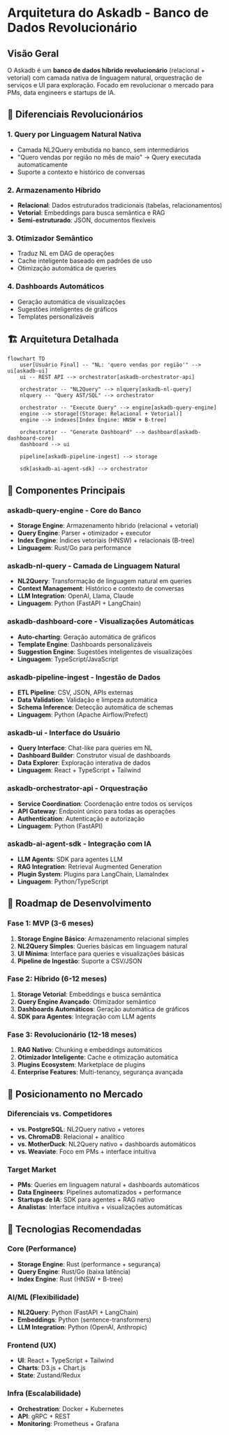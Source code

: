 # Arquitetura do Askadb - Banco de Dados Revolucionário

## Visão Geral

O Askadb é um **banco de dados híbrido revolucionário** (relacional + vetorial) com camada nativa de linguagem natural, orquestração de serviços e UI para exploração. Focado em revolucionar o mercado para PMs, data engineers e startups de IA.

## 🎯 **Diferenciais Revolucionários**

### 1. **Query por Linguagem Natural Nativa**
- Camada NL2Query embutida no banco, sem intermediários
- "Quero vendas por região no mês de maio" → Query executada automaticamente
- Suporte a contexto e histórico de conversas

### 2. **Armazenamento Híbrido**
- **Relacional**: Dados estruturados tradicionais (tabelas, relacionamentos)
- **Vetorial**: Embeddings para busca semântica e RAG
- **Semi-estruturado**: JSON, documentos flexíveis

### 3. **Otimizador Semântico**
- Traduz NL em DAG de operações
- Cache inteligente baseado em padrões de uso
- Otimização automática de queries

### 4. **Dashboards Automáticos**
- Geração automática de visualizações
- Sugestões inteligentes de gráficos
- Templates personalizáveis

## 🏗️ **Arquitetura Detalhada**

```mermaid
flowchart TD
    user[Usuário Final] -- "NL: 'quero vendas por região'" --> ui[askadb-ui]
    ui -- REST API --> orchestrator[askadb-orchestrator-api]
    
    orchestrator -- "NL2Query" --> nlquery[askadb-nl-query]
    nlquery -- "Query AST/SQL" --> orchestrator
    
    orchestrator -- "Execute Query" --> engine[askadb-query-engine]
    engine --> storage[(Storage: Relacional + Vetorial)]
    engine --> indexes[Index Engine: HNSW + B-tree]
    
    orchestrator -- "Generate Dashboard" --> dashboard[askadb-dashboard-core]
    dashboard --> ui
    
    pipeline[askadb-pipeline-ingest] --> storage
    
    sdk[askadb-ai-agent-sdk] --> orchestrator
```

## 🔧 **Componentes Principais**

### **askadb-query-engine** - Core do Banco
- **Storage Engine**: Armazenamento híbrido (relacional + vetorial)
- **Query Engine**: Parser + otimizador + executor
- **Index Engine**: Índices vetoriais (HNSW) + relacionais (B-tree)
- **Linguagem**: Rust/Go para performance

### **askadb-nl-query** - Camada de Linguagem Natural
- **NL2Query**: Transformação de linguagem natural em queries
- **Context Management**: Histórico e contexto de conversas
- **LLM Integration**: OpenAI, Llama, Claude
- **Linguagem**: Python (FastAPI + LangChain)

### **askadb-dashboard-core** - Visualizações Automáticas
- **Auto-charting**: Geração automática de gráficos
- **Template Engine**: Dashboards personalizáveis
- **Suggestion Engine**: Sugestões inteligentes de visualizações
- **Linguagem**: TypeScript/JavaScript

### **askadb-pipeline-ingest** - Ingestão de Dados
- **ETL Pipeline**: CSV, JSON, APIs externas
- **Data Validation**: Validação e limpeza automática
- **Schema Inference**: Detecção automática de schemas
- **Linguagem**: Python (Apache Airflow/Prefect)

### **askadb-ui** - Interface do Usuário
- **Query Interface**: Chat-like para queries em NL
- **Dashboard Builder**: Construtor visual de dashboards
- **Data Explorer**: Exploração interativa de dados
- **Linguagem**: React + TypeScript + Tailwind

### **askadb-orchestrator-api** - Orquestração
- **Service Coordination**: Coordenação entre todos os serviços
- **API Gateway**: Endpoint único para todas as operações
- **Authentication**: Autenticação e autorização
- **Linguagem**: Python (FastAPI)

### **askadb-ai-agent-sdk** - Integração com IA
- **LLM Agents**: SDK para agentes LLM
- **RAG Integration**: Retrieval Augmented Generation
- **Plugin System**: Plugins para LangChain, LlamaIndex
- **Linguagem**: Python/TypeScript

## 🚀 **Roadmap de Desenvolvimento**

### **Fase 1: MVP (3-6 meses)**
1. **Storage Engine Básico**: Armazenamento relacional simples
2. **NL2Query Simples**: Queries básicas em linguagem natural
3. **UI Mínima**: Interface para queries e visualizações básicas
4. **Pipeline de Ingestão**: Suporte a CSV/JSON

### **Fase 2: Híbrido (6-12 meses)**
1. **Storage Vetorial**: Embeddings e busca semântica
2. **Query Engine Avançado**: Otimizador semântico
3. **Dashboards Automáticos**: Geração automática de gráficos
4. **SDK para Agentes**: Integração com LLM agents

### **Fase 3: Revolucionário (12-18 meses)**
1. **RAG Nativo**: Chunking e embeddings automáticos
2. **Otimizador Inteligente**: Cache e otimização automática
3. **Plugins Ecosystem**: Marketplace de plugins
4. **Enterprise Features**: Multi-tenancy, segurança avançada

## 🎯 **Posicionamento no Mercado**

### **Diferenciais vs. Competidores**
- **vs. PostgreSQL**: NL2Query nativo + vetores
- **vs. ChromaDB**: Relacional + analítico
- **vs. MotherDuck**: NL2Query nativo + dashboards automáticos
- **vs. Weaviate**: Foco em PMs + interface intuitiva

### **Target Market**
- **PMs**: Queries em linguagem natural + dashboards automáticos
- **Data Engineers**: Pipelines automatizados + performance
- **Startups de IA**: SDK para agentes + RAG nativo
- **Analistas**: Interface intuitiva + visualizações automáticas

## 🔬 **Tecnologias Recomendadas**

### **Core (Performance)**
- **Storage Engine**: Rust (performance + segurança)
- **Query Engine**: Rust/Go (baixa latência)
- **Index Engine**: Rust (HNSW + B-tree)

### **AI/ML (Flexibilidade)**
- **NL2Query**: Python (FastAPI + LangChain)
- **Embeddings**: Python (sentence-transformers)
- **LLM Integration**: Python (OpenAI, Anthropic)

### **Frontend (UX)**
- **UI**: React + TypeScript + Tailwind
- **Charts**: D3.js + Chart.js
- **State**: Zustand/Redux

### **Infra (Escalabilidade)**
- **Orchestration**: Docker + Kubernetes
- **API**: gRPC + REST
- **Monitoring**: Prometheus + Grafana

